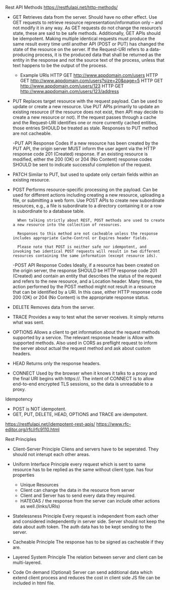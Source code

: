 Rest API Methods
https://restfulapi.net/http-methods/
- GET 
	Retrieves data from the server. Should have no other effect.
	Use GET requests to retrieve resource representation/information only – and not modify it in any way. As GET requests do not change the resource’s state, these are said to be safe methods.
    Additionally, GET APIs should be idempotent. Making multiple identical requests must produce the same result every time until another API (POST or PUT) has changed the state of the resource on the server.
    If the Request-URI refers to a data-producing process, it is the produced data that shall be returned as the entity in the response and not the source text of the process, unless that text happens to be the output of the process.
	- Example URIs
		HTTP GET http://www.appdomain.com/users
		HTTP GET http://www.appdomain.com/users?size=20&page=5
		HTTP GET http://www.appdomain.com/users/123
		HTTP GET http://www.appdomain.com/users/123/address
	
- PUT
	Replaces target resource with the request payload. Can be used to update or create a new resource.
	Use PUT APIs primarily to update an existing resource (if the resource does not exist, then API may decide to create a new resource or not).
	If the request passes through a cache and the Request-URI identifies one or more currently cached entities, those entries SHOULD be treated as stale. Responses to PUT method are not cacheable.

	-PUT API Response Codes
	If a new resource has been created by the PUT API, the origin server MUST inform the user agent via the HTTP response code 201 (Created) response.
	If an existing resource is modified, either the 200 (OK) or 204 (No Content) response codes SHOULD be sent to indicate successful completion of the request.
	
- PATCH 
	Similar to PUT, but used to update only certain fields within an existing resource.

- POST
	Performs resource-specific processing on the payload. Can be used for different actions including creating a new resource, uploading a file, or submitting a web form.
	Use POST APIs to create new subordinate resources, e.g., a file is subordinate to a directory containing it or a row is subordinate to a database table.

		When talking strictly about REST, POST methods are used to create a new resource into the collection of resources.

		Responses to this method are not cacheable unless the response includes appropriate Cache-Control or Expires header fields.

		Please note that POST is neither safe nor idempotent, and invoking two identical POST requests will result in two different resources containing the same information (except resource ids).

	-POST API Response Codes
		Ideally, if a resource has been created on the origin server, the response SHOULD be HTTP response code 201 (Created) and contain an entity that describes the status of the request and refers to the new resource, and a Location header.
		Many times, the action performed by the POST method might not result in a resource that can be identified by a URI. In this case, either HTTP response code 200 (OK) or 204 (No Content) is the appropriate response status.

- DELETE
	Removes data from the server.
	
- TRACE
	Provides a way to test what the server receives. It simply returns what was sent.
	
- OPTIONS
	Allows a client to get information about the request methods supported by a service. The relevant response header is Allow with supported methods. Also used in CORS as preflight request to inform the server about actual the request method and ask about custom headers.

- HEAD
	Returns only the response headers.

- CONNECT 
	Used by the browser when it knows it talks to a proxy and the final URI begins with https://. 
	The intent of CONNECT is to allow end-to-end encrypted TLS sessions, so the data is unreadable to a proxy.
	
Idempotency
- POST is NOT idempotent.
- GET, PUT, DELETE, HEAD, OPTIONS and TRACE are idempotent.

https://restfulapi.net/idempotent-rest-apis/
https://www.rfc-editor.org/rfc/rfc9110.html

Rest Principles

- Client-Server Principle
	Cliens and servers have to be seperated. They should not interupt each other areas.
	
- Uniform Interface Principle
	every request which is sent to same resource has to be replied as the same without client type.
	has four properties
	
	- Unique Resources
	- Client can change the data in the resource from server
	- Client and Server has to send every data they required.
	- HATEOAS / the response from the server can include other actions as well.(links/URIs)
	

- Statelessness Principle
	Every request is independent from each other and considered independently in server side.
	Server should not keep the data about auth token.
	The auth data has to be kept sending to the server.
	
- Cacheable Principle
	The response has to be signed as cacheable if they are.
	
- Layered System Principle
	The relation between server and client can be multi-layered.
	
- Code On demand (Optional)
	Server can send additional data which extend client process and reduces the cost in client side
	JS file can be included in html file.